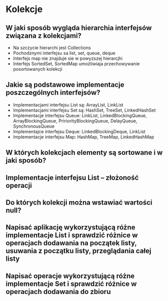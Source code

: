 # Kolekcje

## W jaki sposób wygląda hierarchia interfejsów związana z kolekcjami?

* Na szczycie hierarchi jest Collections
* Pochodznymi interfejsu sa list, set, queue, deque
* Interfejs map nie znajduje sie w powyzszej hierarcjhi
* Interfejs SortedSet, SortedMap umożliwiaja przechowywanie posortowanych kolekcji

## Jakie są podstawowe implementacje poszczególnych interfejsów?

* Implementacjami interfejsu List są: ArrayList, LinkList
* Implementacjami interfejsu Set są: HashSet, TreeSet, LinkedHashSet
* Implementacje interfejsu Queue: LinkList, LinkedBlockingQueue, ArrayBlockingQueue, PririorityBlockingQueue, DelayQueue, SynchronousQueue
* Implementajce interfejsu Deque: LinkedBlockingDeque, LinkList
* Implementacje interfejsu Map: HashMap, TreeMap, LinkedHashMap

## W których kolekcjach elementy są sortowane i w jaki sposób?

## Implementacje interfejsu List – złożoność operacji

## Do których kolekcji można wstawiać wartości null?

## Napisać aplikację wykorzystującą różne implementacje List i sprawdzić różnice w operacjach dodawania na początek listy, usuwania z początku listy, przeglądania całej listy

## Napisać operacje wykorzystującą różne implementacje Set i sprawdzić różnice w operacjach dodawania do zbioru